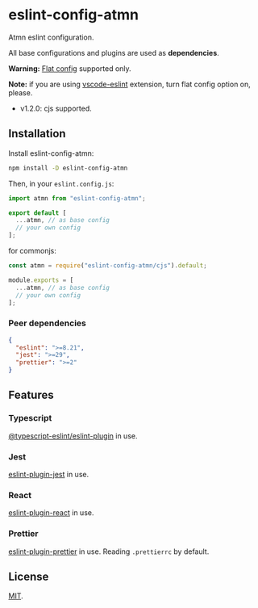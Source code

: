 # eslint-config-atmn

Atmn eslint configuration.

All base configurations and plugins are used as **dependencies**.

**Warning:** [Flat config](https://eslint.org/docs/latest/use/configure/configuration-files-new#using-predefined-configurations) supported only.

**Note:** if you are using [vscode-eslint](https://marketplace.visualstudio.com/items?itemName=dbaeumer.vscode-eslint) extension, turn flat config option on, please.

- v1.2.0: cjs supported.

## Installation

Install eslint-config-atmn:

```sh
npm install -D eslint-config-atmn
```

Then, in your `eslint.config.js`:

```js
import atmn from "eslint-config-atmn";

export default [
  ...atmn, // as base config
  // your own config
];
```

for commonjs:
```js
const atmn = require("eslint-config-atmn/cjs").default;

module.exports = [
  ...atmn, // as base config
  // your own config
];
```

### Peer dependencies

```json
{
  "eslint": ">=8.21",
  "jest": ">=29",
  "prettier": ">=2"
}
```

## Features

### Typescript

[@typescript-eslint/eslint-plugin](https://github.com/typescript-eslint/typescript-eslint) in use.

### Jest

[eslint-plugin-jest](https://github.com/jest-community/eslint-plugin-jest) in use.

### React

[eslint-plugin-react](https://github.com/jsx-eslint/eslint-plugin-react) in use.

### Prettier

[eslint-plugin-prettier](https://github.com/prettier/eslint-plugin-prettier) in use. Reading `.prettierrc` by default.

## License

[MIT](./LICENSE).
